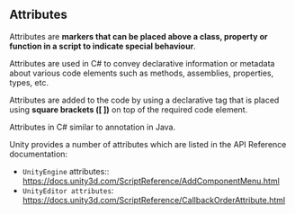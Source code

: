 ## Attributes

Attributes are **markers that can be placed above a class, property or function in a script to indicate special behaviour**. 

Attributes are used in C# to convey declarative information or metadata about various code elements such as methods, assemblies, properties, types, etc.

Attributes are added to the code by using a declarative tag that is placed using **square brackets ([ ])** on top of the required code element. 

Attributes in C# similar to annotation in Java.

Unity provides a number of attributes which are listed in the API Reference documentation:
- `UnityEngine` attributes:: https://docs.unity3d.com/ScriptReference/AddComponentMenu.html
- `UnityEditor attributes`: https://docs.unity3d.com/ScriptReference/CallbackOrderAttribute.html


